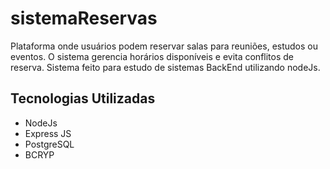 # sistemaReservas

Plataforma onde usuários podem reservar salas para reuniões, estudos ou eventos. O sistema gerencia horários disponíveis e evita conflitos de reserva.
Sistema feito para estudo de sistemas BackEnd utilizando nodeJs.

## Tecnologias Utilizadas

- NodeJs
- Express JS
- PostgreSQL
- BCRYP
